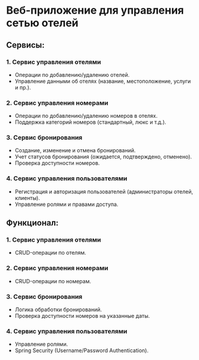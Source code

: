 # Веб-приложение для управления сетью отелей

## Сервисы:

### 1. Сервис управления отелями
- Операции по добавлению/удалению отелей.
- Управление данными об отелях (название, местоположение, услуги и пр.).

### 2. Сервис управления номерами
- Операции по добавлению/удалению номеров в отелях.
- Поддержка категорий номеров (стандартный, люкс и т.д.).

### 3. Сервис бронирования
- Создание, изменение и отмена бронирований.
- Учет статусов бронирования (ожидается, подтверждено, отменено).
- Проверка доступности номеров.

### 4. Сервис управления пользователями
- Регистрация и авторизация пользователей (администраторы отелей, клиенты).
- Управление ролями и правами доступа.

## Функционал:

### 1. Сервис управления отелями
- CRUD-операции по отелям.

### 2. Сервис управления номерами
- CRUD-операции по номерам.

### 3. Сервис бронирования
- Логика обработки бронирований.
- Проверка доступности номеров на указанные даты.

### 4. Сервис управления пользователями
- Управление ролями.
- Spring Security (Username/Password Authentication).
